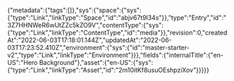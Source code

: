 {"metadata":{"tags":[]},"sys":{"space":{"sys":{"type":"Link","linkType":"Space","id":"abjv67t9l34s"}},"type":"Entry","id":"3Z7HHNWeR6wUtZZc5kZO9V","contentType":{"sys":{"type":"Link","linkType":"ContentType","id":"media"}},"revision":0,"createdAt":"2022-06-03T17:18:01.144Z","updatedAt":"2022-06-03T17:23:52.410Z","environment":{"sys":{"id":"master-starter-v2","type":"Link","linkType":"Environment"}}},"fields":{"internalTitle":{"en-US":"Hero Background"},"asset":{"en-US":{"sys":{"type":"Link","linkType":"Asset","id":"2m10itKf8usuOEshpziXov"}}}}}